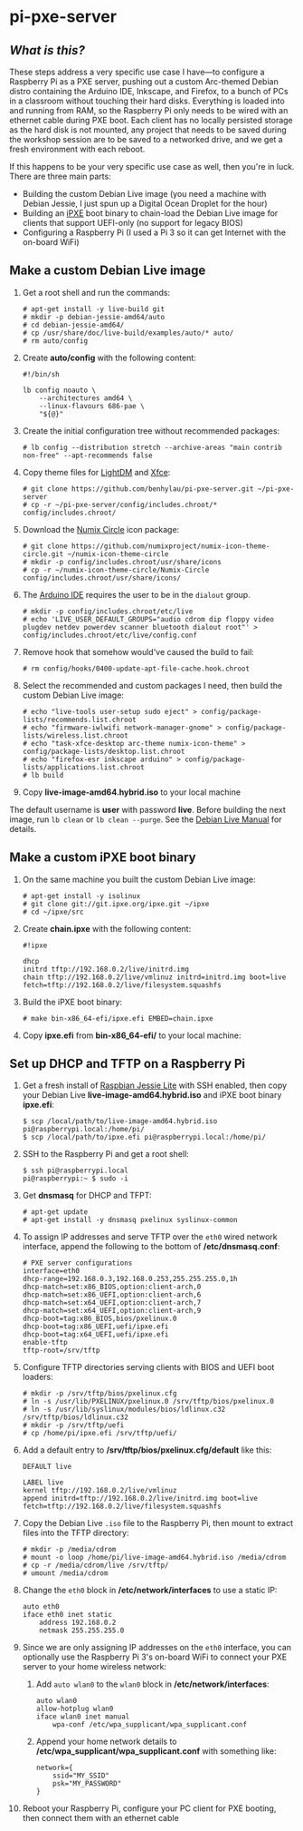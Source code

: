# pi-pxe-server

## _What is this?_

These steps address a very specific use case I have—to configure a Raspberry Pi as a PXE server, pushing out a custom Arc-themed Debian distro containing the Arduino IDE, Inkscape, and Firefox, to a bunch of PCs in a classroom without touching their hard disks. Everything is loaded into and running from RAM, so the Raspberry Pi only needs to be wired with an ethernet cable during PXE boot. Each client has no locally persisted storage as the hard disk is not mounted, any project that needs to be saved during the workshop session are to be saved to a networked drive, and we get a fresh environment with each reboot.

If this happens to be your very specific use case as well, then you're in luck. There are three main parts:

* Building the custom Debian Live image (you need a machine with Debian Jessie, I just spun up a Digital Ocean Droplet for the hour)
* Building an [iPXE](http://ipxe.org) boot binary to chain-load the Debian Live image for clients that support UEFI-only (no support for legacy BIOS)
* Configuring a Raspberry Pi (I used a Pi 3 so it can get Internet with the on-board WiFi)

## Make a custom Debian Live image

1. Get a root shell and run the commands:

    ```
    # apt-get install -y live-build git
    # mkdir -p debian-jessie-amd64/auto
    # cd debian-jessie-amd64/
    # cp /usr/share/doc/live-build/examples/auto/* auto/
    # rm auto/config
    ```

1. Create **auto/config** with the following content:

    ```
    #!/bin/sh

    lb config noauto \
    	--architectures amd64 \
    	--linux-flavours 686-pae \
    	"${@}"
    ```

1. Create the initial configuration tree without recommended packages:

    ```
    # lb config --distribution stretch --archive-areas "main contrib non-free" --apt-recommends false
    ```

1. Copy theme files for [LightDM](https://wiki.debian.org/LightDM) and [Xfce](https://wiki.debian.org/Xfce):

    ```
    # git clone https://github.com/benhylau/pi-pxe-server.git ~/pi-pxe-server
    # cp -r ~/pi-pxe-server/config/includes.chroot/* config/includes.chroot/
    ```

1. Download the [Numix Circle](https://github.com/numixproject/numix-icon-theme-circle) icon package:

    ```
    # git clone https://github.com/numixproject/numix-icon-theme-circle.git ~/numix-icon-theme-circle
    # mkdir -p config/includes.chroot/usr/share/icons
    # cp -r ~/numix-icon-theme-circle/Numix-Circle config/includes.chroot/usr/share/icons/
    ```

1. The [Arduino IDE](http://playground.arduino.cc/Linux/Debian) requires the user to be in the `dialout` group.

    ```
    # mkdir -p config/includes.chroot/etc/live
    # echo 'LIVE_USER_DEFAULT_GROUPS="audio cdrom dip floppy video plugdev netdev powerdev scanner bluetooth dialout root"' > config/includes.chroot/etc/live/config.conf
    ```

1. Remove hook that somehow would've caused the build to fail:

    ```
    # rm config/hooks/0400-update-apt-file-cache.hook.chroot
    ```

1. Select the recommended and custom packages I need, then build the custom Debian Live image:

    ```
    # echo "live-tools user-setup sudo eject" > config/package-lists/recommends.list.chroot
    # echo "firmware-iwlwifi network-manager-gnome" > config/package-lists/wireless.list.chroot
    # echo "task-xfce-desktop arc-theme numix-icon-theme" > config/package-lists/desktop.list.chroot
    # echo "firefox-esr inkscape arduino" > config/package-lists/applications.list.chroot
    # lb build
    ```

1. Copy **live-image-amd64.hybrid.iso** to your local machine

The default username is **user** with password **live**. Before building the next image, run `lb clean` or `lb clean --purge`. See the [Debian Live Manual](https://debian-live.alioth.debian.org/live-manual/stable/manual/html/live-manual.en.html) for details.

## Make a custom iPXE boot binary

1. On the same machine you built the custom Debian Live image:

    ```
    # apt-get install -y isolinux
    # git clone git://git.ipxe.org/ipxe.git ~/ipxe
    # cd ~/ipxe/src
    ```

1. Create **chain.ipxe** with the following content:

    ```
    #!ipxe

    dhcp
    initrd tftp://192.168.0.2/live/initrd.img
    chain tftp://192.168.0.2/live/vmlinuz initrd=initrd.img boot=live fetch=tftp://192.168.0.2/live/filesystem.squashfs
    ```

1. Build the iPXE boot binary:

    ```
    # make bin-x86_64-efi/ipxe.efi EMBED=chain.ipxe
    ```

1. Copy **ipxe.efi** from **bin-x86_64-efi/** to your local machine:

## Set up DHCP and TFTP on a Raspberry Pi

1. Get a fresh install of [Raspbian Jessie Lite](https://www.raspberrypi.org/downloads/raspbian/) with SSH enabled, then copy your Debian Live **live-image-amd64.hybrid.iso** and iPXE boot binary **ipxe.efi**:

    ```
    $ scp /local/path/to/live-image-amd64.hybrid.iso pi@raspberrypi.local:/home/pi/
    $ scp /local/path/to/ipxe.efi pi@raspberrypi.local:/home/pi/
    ```

1. SSH to the Raspberry Pi and get a root shell:

    ```
    $ ssh pi@raspberrypi.local
    pi@raspberrypi:~ $ sudo -i
    ```

1. Get **dnsmasq** for DHCP and TFPT:

    ```
    # apt-get update
    # apt-get install -y dnsmasq pxelinux syslinux-common
    ```

1. To assign IP addresses and serve TFTP over the `eth0` wired network interface, append the following to the bottom of **/etc/dnsmasq.conf**:

    ```
    # PXE server configurations
    interface=eth0
    dhcp-range=192.168.0.3,192.168.0.253,255.255.255.0,1h
    dhcp-match=set:x86_BIOS,option:client-arch,0
    dhcp-match=set:x86_UEFI,option:client-arch,6
    dhcp-match=set:x64_UEFI,option:client-arch,7
    dhcp-match=set:x64_UEFI,option:client-arch,9
    dhcp-boot=tag:x86_BIOS,bios/pxelinux.0
    dhcp-boot=tag:x86_UEFI,uefi/ipxe.efi
    dhcp-boot=tag:x64_UEFI,uefi/ipxe.efi
    enable-tftp
    tftp-root=/srv/tftp
    ```

1. Configure TFTP directories serving clients with BIOS and UEFI boot loaders:

    ```
    # mkdir -p /srv/tftp/bios/pxelinux.cfg
    # ln -s /usr/lib/PXELINUX/pxelinux.0 /srv/tftp/bios/pxelinux.0
    # ln -s /usr/lib/syslinux/modules/bios/ldlinux.c32 /srv/tftp/bios/ldlinux.c32
    # mkdir -p /srv/tftp/uefi
    # cp /home/pi/ipxe.efi /srv/tftp/uefi/
    ```

1. Add a default entry to **/srv/tftp/bios/pxelinux.cfg/default** like this:

    ```
    DEFAULT live

    LABEL live
    kernel tftp://192.168.0.2/live/vmlinuz
    append initrd=tftp://192.168.0.2/live/initrd.img boot=live fetch=tftp://192.168.0.2/live/filesystem.squashfs
    ```

1. Copy the Debian Live `.iso` file to the Raspberry Pi, then mount to extract files into the TFTP directory:

    ```
    # mkdir -p /media/cdrom
    # mount -o loop /home/pi/live-image-amd64.hybrid.iso /media/cdrom
    # cp -r /media/cdrom/live /srv/tftp/
    # umount /media/cdrom
    ```

1. Change the `eth0` block in **/etc/network/interfaces** to use a static IP:

    ```
    auto eth0
    iface eth0 inet static
        address 192.168.0.2
        netmask 255.255.255.0
    ```

1. Since we are only assigning IP addresses on the `eth0` interface, you can optionally use the Raspberry Pi 3's on-board WiFi to connect your PXE server to your home wireless network:

    1. Add `auto wlan0` to the `wlan0` block in **/etc/network/interfaces**:

        ```
        auto wlan0
        allow-hotplug wlan0
        iface wlan0 inet manual
            wpa-conf /etc/wpa_supplicant/wpa_supplicant.conf
        ```

    1. Append your home network details to **/etc/wpa_supplicant/wpa_supplicant.conf** with something like:

        ```
        network={
            ssid="MY_SSID"
            psk="MY_PASSWORD"
        }
        ```

1. Reboot your Raspberry Pi, configure your PC client for PXE booting, then connect them with an ethernet cable

